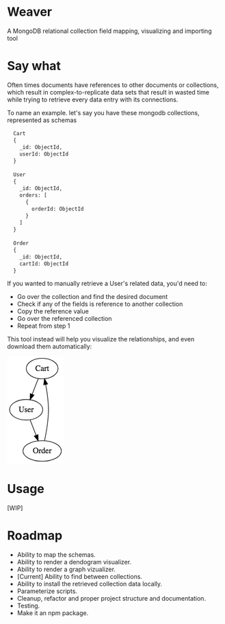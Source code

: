 # Weaver

A MongoDB relational collection field mapping, visualizing and importing tool

# Say what

Often times documents have references to other documents or collections, which result in complex-to-replicate data sets that result in wasted time while trying to retrieve every data entry with its connections.

To name an example. let's say you have these mongodb collections, represented as schemas

```
  Cart
  {
    _id: ObjectId,
    userId: ObjectId
  }

  User
  {
    _id: ObjectId,
    orders: [
      {
        orderId: ObjectId
      }
    ]
  }

  Order
  {
    _id: ObjectId,
    cartId: ObjectId
  }
```

If you wanted to manually retrieve a User's related data, you'd need to:

- Go over the collection and find the desired document
- Check if any of the fields is reference to another collection
- Copy the reference value
- Go over the referenced collection
- Repeat from step 1

This tool instead will help you visualize the relationships, and even download them automatically:

![Basic visualization of collection relationships](/images/example_graph.png?raw=true)

# Usage

[WIP]

# Roadmap

- Ability to map the schemas.
- Ability to render a dendogram visualizer.
- Ability to render a graph vizualizer.
- [Current] Ability to find between collections.
- Ability to install the retrieved collection data locally.
- Parameterize scripts.
- Cleanup, refactor and proper project structure and documentation.
- Testing.
- Make it an npm package.
